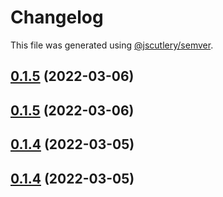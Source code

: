 # Changelog

This file was generated using [@jscutlery/semver](https://github.com/jscutlery/semver).

## [0.1.5](https://github.com/FinnDore/kafka-tools/compare/v0.1.4...v0.1.5) (2022-03-06)



## [0.1.5](https://github.com/FinnDore/kafka-tools/compare/v0.1.4...v0.1.5) (2022-03-06)



## [0.1.4](https://github.com/FinnDore/kafka-tools/compare/v0.1.3...v0.1.4) (2022-03-05)



## [0.1.4](https://github.com/FinnDore/kafka-tools/compare/v0.1.3...v0.1.4) (2022-03-05)
